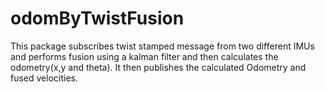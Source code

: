 # odomByTwistFusion
This package subscribes twist stamped message from two different IMUs and performs fusion using a kalman filter and then calculates the odometry(x,y and theta). It then publishes the calculated Odometry and fused velocities.
